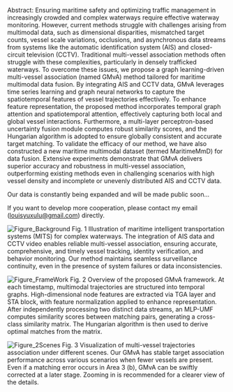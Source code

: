 Abstract: Ensuring maritime safety and optimizing traffic management in increasingly crowded and complex waterways require effective waterway monitoring. However, current methods struggle with challenges arising from multimodal data, such as dimensional disparities, mismatched target counts, vessel scale variations, occlusions, and asynchronous data streams from systems like the automatic identification system (AIS) and closed-circuit television (CCTV). Traditional multi-vessel association methods often struggle with these complexities, particularly in densely trafficked waterways. To overcome these issues, we propose a graph learning-driven multi-vessel association (named GMvA) method tailored for maritime multimodal data fusion. By integrating AIS and CCTV data, GMvA leverages time series learning and graph neural networks to capture the spatiotemporal features of vessel trajectories effectively. To enhance feature representation, the proposed method incorporates temporal graph attention and spatiotemporal attention, effectively capturing both local and global vessel interactions. Furthermore, a multi-layer perceptron-based uncertainty fusion module computes robust similarity scores, and the Hungarian algorithm is adopted to ensure globally consistent and accurate target matching. To validate the efficacy of our method, we have also constructed a new maritime multimodal dataset (termed MaritimeMmD) for data fusion. Extensive experiments demonstrate that GMvA delivers superior accuracy and robustness in multi-vessel association, outperforming existing methods even in challenging scenarios with high vessel density and incomplete or unevenly distributed AIS and CCTV data.


Our data is constantly being expanded and will be made public soon...

If you want to develop more cooperation, please contact my email (louisyuxulu@gmail.com) directly.

![Figure_Background](https://github.com/user-attachments/assets/d188db46-1174-4dca-9e54-a63478c9470a)
Fig. 1 Illustration of maritime intelligent transportation systems (MITS) for complex waterways. The integration of AIS data and CCTV video enables reliable multi-vessel association, ensuring accurate, comprehensive, and timely vessel tracking, identity verification, and behavior monitoring. Our method maintains seamless surveillance continuity, even in the presence of system failures or data inconsistencies.

![Figure_FrameWork](https://github.com/user-attachments/assets/1a6b9501-6680-4cba-ac53-b48721f382df)
Fig. 2 Overview of the proposed GMvA framework. At each timestamp, multimodal trajectories are structured into temporal graphs. High-dimensional node features are extracted via TGA layer and STA block, with feature normalization applied to enhance representation. After independently processing two distinct data streams, an MLP-UMF computes similarity scores between matching pairs, generating a cross-class similarity matrix. The Hungarian algorithm is then used to derive optimal matches from the matrix.

![Figure_2Scenes](https://github.com/user-attachments/assets/c6b0fb28-39ef-4f32-bac4-6e604b676caf)
Fig. 3 Visualization of multi-vessel trajectories association under different scenes. Our GMvA has stable target association performance across various scenarios when fewer vessels are present. Even if a matching error occurs in Area 3 (b), GMvA can be swiftly corrected at a later stage. Zooming in is recommended for a clearer view of the details.


